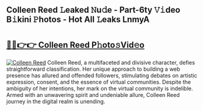 ## Colleen Reed 𝙻eaked 𝙽u𝚍e - Part-6ty 𝚅𝚒deo B𝚒kini 𝙿hotos - Hot All 𝙻eaks LnmyA

# <h2><a href="http://ld4axev.urlbe.top/?page=Colleen+Reed">🔗🔗👉👉 Colleen Reed P𝚑oto𝚜Vid𝚎o</a></h2>

[![Colleen Reed](https://i.imgur.com/eBuTRDB.gif)](http://ld4axev.urlbe.top/?page=Colleen+Reed)
Colleen Reed, a multifaceted and divisive character, defies straightforward classification. Her unique approach to building a web presence has allured and offended followers, stimulating debates on artistic expression, consent, and the essence of virtual communities. Despite the ambiguity of her intentions, her mark on the virtual community is indelible. Armed with an unwavering spirit and undeniable allure, Colleen Reed journey in the digital realm is unending.
